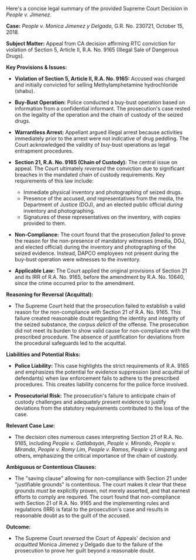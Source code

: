 Here's a concise legal summary of the provided Supreme Court Decision in *People v. Jimenez*.

**Case:** *People v. Monica Jimenez y Delgado*, G.R. No. 230721, October 15, 2018.

**Subject Matter:** Appeal from CA decision affirming RTC conviction for violation of Section 5, Article II, R.A. No. 9165 (Illegal Sale of Dangerous Drugs).

**Key Provisions & Issues:**

*   **Violation of Section 5, Article II, R.A. No. 9165:** Accused was charged and initially convicted for selling Methylamphetamine hydrochloride (shabu).

*   **Buy-Bust Operation:** Police conducted a buy-bust operation based on information from a confidential informant. The prosecution's case rested on the legality of the operation and the chain of custody of the seized drugs.

*   **Warrantless Arrest:** Appellant argued illegal arrest because activities immediately prior to the arrest were not indicative of drug peddling. The Court acknowledged the validity of buy-bust operations as legal entrapment procedures.

*   **Section 21, R.A. No. 9165 (Chain of Custody):**  The central issue on appeal. The Court ultimately *reversed* the conviction due to significant breaches in the mandated chain of custody requirements. Key requirements of this law include:
    *   Immediate physical inventory and photographing of seized drugs.
    *   Presence of the accused, *and* representatives from the media, the Department of Justice (DOJ), and an elected public official *during* inventory and photographing.
    *   Signatures of these representatives on the inventory, with copies provided to them.

*   **Non-Compliance:** The court found that the prosecution *failed* to prove the reason for the non-presence of mandatory witnesses (media, DOJ, and elected official) during the inventory and photographing of the seized evidence. Instead, DAPCO employees not present during the buy-bust operation were witnesses to the inventory.

*   **Applicable Law:** The Court applied the original provisions of Section 21 and its IRR of R.A. No. 9165, before the amendment by R.A. No. 10640, since the crime occurred prior to the amendment.

**Reasoning for Reversal (Acquittal):**

*   The Supreme Court held that the prosecution failed to establish a valid reason for the non-compliance with Section 21 of R.A. No. 9165. This failure created reasonable doubt regarding the identity and integrity of the seized substance, the *corpus delicti* of the offense. The prosecution did not meet its burden to show valid cause for non-compliance with the prescribed procedure. The absence of justification for deviations from the procedural safeguards led to the acquittal.

**Liabilities and Potential Risks:**

*   **Police Liability:** This case highlights the strict requirements of R.A. 9165 and emphasizes the potential for evidence suppression (and acquittal of defendants) when law enforcement fails to adhere to the prescribed procedures. This creates liability concerns for the police force involved.

*   **Prosecutorial Risk:** The prosecution's failure to anticipate chain of custody challenges and adequately present evidence to justify deviations from the statutory requirements contributed to the loss of the case.

**Relevant Case Law:**

*   The decision cites numerous cases interpreting Section 21 of R.A. No. 9165, including *People v. Gatlabayan*, *People v. Mirondo*, *People v. Miranda*, *People v. Romy Lim*, *People v. Ramos*, *People v. Umipang* and others, emphasizing the critical importance of the chain of custody.

**Ambiguous or Contentious Clauses:**

*   The "saving clause" allowing for non-compliance with Section 21 under "justifiable grounds" is contentious. The court makes it clear that these grounds *must* be explicitly proven, not merely asserted, and that earnest efforts to comply are required. The court found that non-compliance with Section 21 of R.A. No. 9165 and the implementing rules and regulations (IRR) is fatal to the prosecution's case and results in reasonable doubt as to the guilt of the accused.

**Outcome:**

*   The Supreme Court *reversed* the Court of Appeals' decision and *acquitted* Monica Jimenez y Delgado due to the failure of the prosecution to prove her guilt beyond a reasonable doubt.
